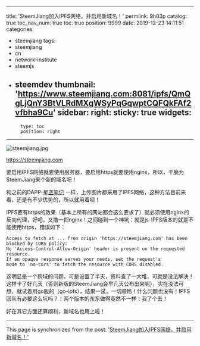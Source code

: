 
---
title: 'SteemJiang加入IPFS网络，并启用新域名！'
permlink: 9h03p
catalog: true
toc_nav_num: true
toc: true
position: 9999
date: 2019-12-23 14:11:51
categories:
- steemjiang
tags:
- steemjiang
- cn
- network-institute
- steemjs
- steemdev
thumbnail: 'https://www.steemjiang.com:8081/ipfs/QmQgLjQnY3BtVLRdMXgWSyPqGqwptCQFQkFAf2vfbha9Cu'
sidebar:
    right:
        sticky: true
widgets:
    -
        type: toc
        position: right
---


![steemjiang.jpg](https://www.steemjiang.com:8081/ipfs/QmQgLjQnY3BtVLRdMXgWSyPqGqwptCQFQkFAf2vfbha9Cu)

https://steemjiang.com

要启用IPFS网络就要使用服务器，要启用https就要使用nginx，所以，干脆为SteemJiang来个新的域名吧！

和之前的DAPP-[星空笔记](https://starnote.github.io) 一样，上传图片都采用了IPFS网络，这种方法目前来看，还是有不少优势的，所以就用着呗！

IPFS要有https的效果（基本上所有的网站都会这么要求了）就必须使用nginx的反向代理，好吧，又撸一把nginx！之间碰到一个神坑：就是js-IPFS版本的就是不能使用https，错误如下：
```
Access to fetch at ... from origin 'https://steemjiang.com' has been blocked by CORS policy: 
No 'Access-Control-Allow-Origin' header is present on the requested resource. 
If an opaque response serves your needs, set the request's 
mode to 'no-cors' to fetch the resource with CORS disabled.
```

这明显是一个跨域的问题，可是设置了半天，资料查了一大堆，可就是没法解决！这样卡了好几天（否则新版的SteemJiang会早几天公布出来呢），实在没法可想，就试着用go版的（go-ipfs），结果一试，一切顺畅！什么问题也没有！IPFS团队有必要这么坑吗？！两个版本的东东做得竟然不一样！我了个去！

好在其它方面还算顺利，新域名也用上啦！

- - -

This page is synchronized from the post: ['SteemJiang加入IPFS网络，并启用新域名！'](https://steemit.com/@lemooljiang/9h03p)
